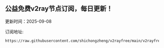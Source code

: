 ## 公益免费v2ray节点订阅，每日更新！
更新时间：2025-09-08

订阅地址:
```
https://raw.githubusercontent.com/shichongzheng/v2rayfree/main/v2rayfree
```
